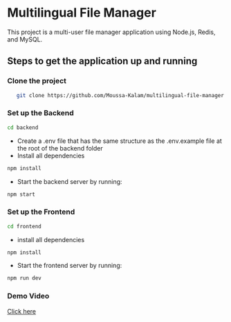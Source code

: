 # Multilingual File Manager

This project is a multi-user file manager application using Node.js, Redis, and MySQL.

## Steps to get the application up and running

### Clone the project
```bash
   git clone https://github.com/Moussa-Kalam/multilingual-file-manager.git
```

### Set up the Backend
```bash
cd backend
```
- Create a .env file that has the same structure as the .env.example file at the root of the backend folder
- Install all dependencies
```bash
npm install
```
- Start the backend server by running:
```bash
npm start
```


### Set up the Frontend
```bash
cd frontend
```
- install all dependencies
```bash
npm install
```

- Start the frontend server by running:
```bash
npm run dev
```

### Demo Video

[Click here]()